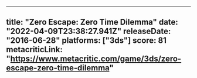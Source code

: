 
---
title: "Zero Escape: Zero Time Dilemma"
date: "2022-04-09T23:38:27.941Z"
releaseDate: "2016-06-28"
platforms: ["3ds"]
score: 81
metacriticLink: "https://www.metacritic.com/game/3ds/zero-escape-zero-time-dilemma"
---
